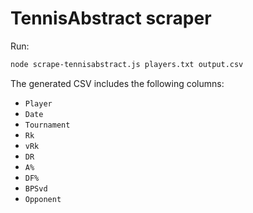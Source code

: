 # TennisAbstract scraper

Run:

```bash
node scrape-tennisabstract.js players.txt output.csv
```

The generated CSV includes the following columns:

- `Player`
- `Date`
- `Tournament`
- `Rk`
- `vRk`
- `DR`
- `A%`
- `DF%`
- `BPSvd`
- `Opponent`

